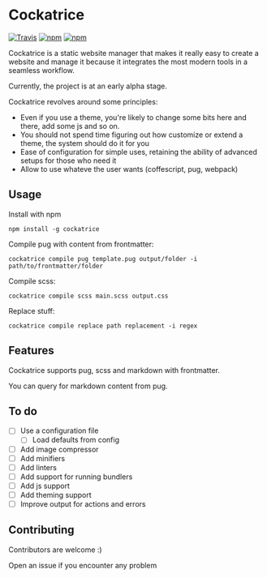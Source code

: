 # Cockatrice

[![Travis](https://img.shields.io/travis/Vesuvium/cockatricejs.svg?style=for-the-badge)](https://travis-ci.org/Vesuvium/cockatricejs)
[![npm](https://img.shields.io/npm/v/cockatrice.svg?style=for-the-badge)](https://www.npmjs.com/package/cockatrice)
[![npm](https://img.shields.io/badge/status-alpha-red.svg?style=for-the-badge)]()

Cockatrice is a static website manager that makes it really easy to create a
website and manage it because it integrates the most modern tools in a seamless
workflow.

Currently, the project is at an early alpha stage.

Cockatrice revolves around some principles:
- Even if you use a theme, you're likely to change some bits here and there,
  add some js and so on.
- You should not spend time figuring out how customize or extend a theme,
  the system should do it for you
- Ease of configuration for simple uses, retaining the ability of advanced
  setups for those who need it
- Allow to use whateve the user wants (coffescript, pug, webpack)


## Usage

Install with npm

```
npm install -g cockatrice
```

Compile pug with content from frontmatter:

```
cockatrice compile pug template.pug output/folder -i path/to/frontmatter/folder
```

Compile scss:
```
cockatrice compile scss main.scss output.css
```

Replace stuff:

```
cockatrice compile replace path replacement -i regex
```

## Features
Cockatrice supports pug, scss and markdown with frontmatter.

You can query for markdown content from pug.


## To do

- [ ] Use a configuration file
    - [ ] Load defaults from config
- [ ] Add image compressor
- [ ] Add minifiers
- [ ] Add linters
- [ ] Add support for running bundlers
- [ ] Add js support
- [ ] Add theming support
- [ ] Improve output for actions and errors

## Contributing

Contributors are welcome :)

Open an issue if you encounter any problem
